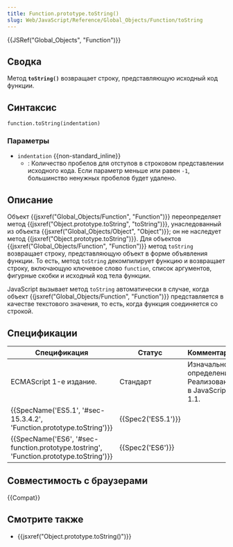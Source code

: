 ```yaml
---
title: Function.prototype.toString()
slug: Web/JavaScript/Reference/Global_Objects/Function/toString
---
```


{{JSRef("Global_Objects", "Function")}}

## Сводка

Метод **`toString()`** возвращает строку, представляющую исходный код функции.

## Синтаксис

```
function.toString(indentation)
```

### Параметры

- `indentation` {{non-standard_inline}}
  - : Количество пробелов для отступов в строковом представлении исходного кода. Если параметр меньше или равен `-1`, большинство ненужных пробелов будет удалено.

## Описание

Объект {{jsxref("Global_Objects/Function", "Function")}} переопределяет метод {{jsxref("Object.prototype.toString", "toString")}}, унаследованный из объекта {{jsxref("Global_Objects/Object", "Object")}}; он не наследует метод {{jsxref("Object.prototype.toString")}}. Для объектов {{jsxref("Global_Objects/Function", "Function")}} метод `toString` возвращает строку, представляющую объект в форме объявления функции. То есть, метод `toString` декомпилирует функцию и возвращает строку, включающую ключевое слово `function`, список аргументов, фигурные скобки и исходный код тела функции.

JavaScript вызывает метод `toString` автоматически в случае, когда объект {{jsxref("Global_Objects/Function", "Function")}} представляется в качестве текстового значения, то есть, когда функция соединяется со строкой.

## Спецификации

| Спецификация                                                                           | Статус             | Комментарии                                            |
| -------------------------------------------------------------------------------------- | ------------------ | ------------------------------------------------------ |
| ECMAScript 1-е издание.                                                                | Стандарт           | Изначальное определение. Реализована в JavaScript 1.1. |
| {{SpecName('ES5.1', '#sec-15.3.4.2', 'Function.prototype.toString')}}                  | {{Spec2('ES5.1')}} |                                                        |
| {{SpecName('ES6', '#sec-function.prototype.tostring', 'Function.prototype.toString')}} | {{Spec2('ES6')}}   |                                                        |

## Совместимость с браузерами

{{Compat}}

## Смотрите также

- {{jsxref("Object.prototype.toString()")}}
